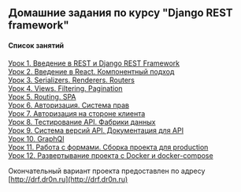## Домашние задания по курсу "Django REST framework"
#### Список занятий

[Урок 1. Введение в REST и Django REST Framework](https://github.com/Dr0nx/todo/tree/lesson_1/) <br>
[Урок 2. Введение в React. Компонентный подход](https://github.com/Dr0nx/todo/tree/lesson_2/) <br>
[Урок 3. Serializers. Renderers. Routers](https://github.com/Dr0nx/todo/tree/lesson_3/) <br>
[Урок 4. Views. Filtering. Pagination](https://github.com/Dr0nx/todo/tree/lesson_4/) <br>
[Урок 5. Routing. SPA](https://github.com/Dr0nx/todo/tree/lesson_5/) <br>
[Урок 6. Авторизация. Система прав](https://github.com/Dr0nx/todo/tree/lesson_6/) <br>
[Урок 7. Авторизация на стороне клиента](https://github.com/Dr0nx/todo/tree/lesson_7/) <br>
[Урок 8. Тестирование API. Фабрики данных](https://github.com/Dr0nx/todo/tree/lesson_8/) <br>
[Урок 9. Система версий API. Документация для API](https://github.com/Dr0nx/todo/tree/lesson_9/) <br>
[Урок 10. GraphQl](https://github.com/Dr0nx/todo/tree/lesson_10/) <br>
[Урок 11. Работа с формами. Сборка проекта для production](https://github.com/Dr0nx/todo/tree/lesson_11/) <br>
[Урок 12. Развертывание проекта с Docker и docker-compose](https://github.com/Dr0nx/todo/tree/lesson_12/) <br>

Окончательный вариант проекта предоставлен по адресу [http://drf.dr0n.ru](http://drf.dr0n.ru)